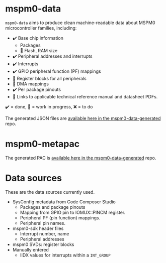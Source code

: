 # mspm0-data

`mspm0-data` aims to produce clean machine-readable data about MSPM0 microcontroller families, including:

- ✔️ Base chip information
  - Packages
  - 🚧 Flash, RAM size
- ✔️ Peripheral addresses and interrupts
- ✔️ Interrupts
- ✔️ GPIO peripheral function (PF) mappings
- 🚧 Register blocks for all peripherals
- 🚧 DMA mappings
- ✔️ Per package pinouts
- 🚧 Links to applicable technical reference manual and datasheet PDFs.

✔️ = done, 🚧 = work in progress, ❌ = to do

The generated JSON files are [available here in the mspm0-data-generated](todo.txt) repo.

# mspm0-metapac

The generated PAC is [available here in the mspm0-data-generated](todo.txt) repo.

# Data sources

These are the data sources currently used.

* SysConfig metadata from Code Composer Studio
  * Packages and package pinouts
  * Mapping from GPIO pin to IOMUX::PINCM register.
  * Peripheral PF (pin function) mappings.
  * Peripheral pin names.
* mspm0-sdk header files
  * Interrupt number, name
  * Peripheral addresses
* mspm0 SVDs: register blocks
* Manually entered
  * IIDX values for interrupts within a `INT_GROUP`
